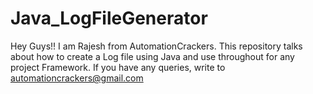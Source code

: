 # Java_LogFileGenerator
Hey Guys!! I am Rajesh from AutomationCrackers. This repository talks about how to create a Log file using Java and use throughout for any project Framework. If you have any queries, write to automationcrackers@gmail.com
